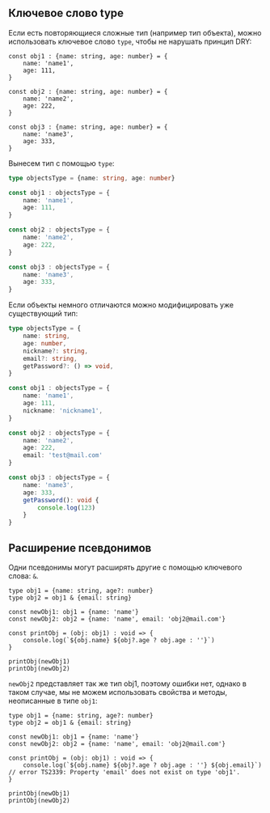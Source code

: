 ## Ключевое слово type

Если есть повторяющиеся сложные  тип (например тип объекта), можно использовать ключевое слово `type`, чтобы не нарушать принцип DRY:

```TS
const obj1 : {name: string, age: number} = {
    name: 'name1',
    age: 111,
}

const obj2 : {name: string, age: number} = {
    name: 'name2',
    age: 222,
}

const obj3 : {name: string, age: number} = {
    name: 'name3',
    age: 333,
}
```

 Вынесем тип с помощью `type`:
 
```ts
type objectsType = {name: string, age: number}

const obj1 : objectsType = {
    name: 'name1',
    age: 111,
} 

const obj2 : objectsType = {
    name: 'name2',
    age: 222,
}

const obj3 : objectsType = {
    name: 'name3',
    age: 333,
}
```

Если объекты немного отличаются можно модифицировать уже существующий тип:

```ts
type objectsType = {
    name: string,
    age: number,
    nickname?: string,
    email?: string,
    getPassword?: () => void,
}

const obj1 : objectsType = {
    name: 'name1',
    age: 111,
    nickname: 'nickname1',
}

const obj2 : objectsType = {
    name: 'name2',
    age: 222,
    email: 'test@mail.com'
}

const obj3 : objectsType = {
    name: 'name3',
    age: 333,
    getPassword(): void {
        console.log(123)
    }
}
```
## Расширение псевдонимов

Одни псевдонимы могут расширять другие с помощью ключевого слова: `&`.

```TS
type obj1 = {name: string, age?: number}
type obj2 = obj1 & {email: string}

const newObj1: obj1 = {name: 'name'}
const newObj2: obj2 = {name: 'name', email: 'obj2@mail.com'}

const printObj = (obj: obj1) : void => {
    console.log(`${obj.name} ${obj?.age ? obj.age : ''}`)
}

printObj(newObj1)
printObj(newObj2)
```

 `newObj2` представляет так же тип obj1, поэтому ошибки нет, однако в таком случае, мы не можем использовать свойства и методы, неописанные в типе `obj1`:

```TS
type obj1 = {name: string, age?: number}
type obj2 = obj1 & {email: string}

const newObj1: obj1 = {name: 'name'}
const newObj2: obj2 = {name: 'name', email: 'obj2@mail.com'}

const printObj = (obj: obj1) : void => {
    console.log(`${obj.name} ${obj?.age ? obj.age : ''} ${obj.email}`) // error TS2339: Property 'email' does not exist on type 'obj1'.
}

printObj(newObj1)
printObj(newObj2)
```